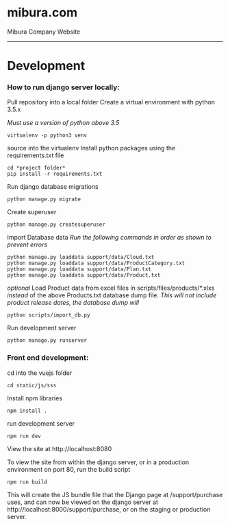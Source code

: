 # mibura.com
Mibura Company Website

___
# Development

### How to run django server locally:

Pull repository into a local folder
Create a virtual environment with python 3.5.x

*Must use a version of python above 3.5*

```
virtualenv -p python3 venv
```

source into the virtualenv
Install python packages using the requirements.txt file

```
cd *project folder*
pip install -r requirements.txt
```

Run django database migrations

```
python manage.py migrate
```

Create superuser

```
python manage.py createsuperuser
```

Import Database data
*Run the following commands in order as shown to prevent errors*

```
python manage.py loaddata support/data/Cloud.txt
python manage.py loaddata support/data/ProductCategory.txt
python manage.py loaddata support/data/Plan.txt
python manage.py loaddata support/data/Product.txt
```

*optional*
Load Product data from excel files in scripts/files/products/*.xlxs *instead* of the above Products.txt database dump file.  *This will not include product release dates, the database dump will*
```
python scripts/import_db.py
```

Run development server

```
python manage.py runserver
```

###  Front end development:

cd into the vuejs folder
```
cd static/js/sss
```

Install npm libraries
```
npm install .
```

run development server
```
npm run dev
```

View the site at http://localhost:8080

To view the site from within the django server, or in a production environment on port 80, run the build script

```
npm run build
```

This will create the JS bundle file that the Django page at /support/purchase uses, and can now be viewed on the django server at http://localhost:8000/support/purchase, or on the staging or production server.
